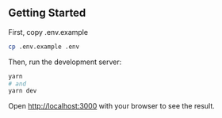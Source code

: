 ## Getting Started

First, copy .env.example

```bash
cp .env.example .env
```

Then, run the development server:

```bash
yarn
# and
yarn dev
```

Open [http://localhost:3000](http://localhost:3000) with your browser to see the result.
